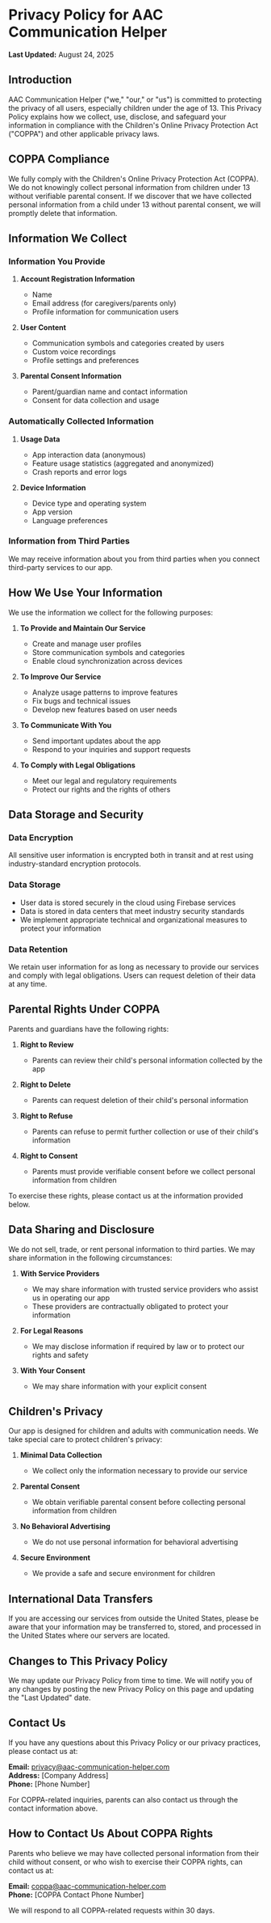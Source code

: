 # Privacy Policy for AAC Communication Helper

**Last Updated:** August 24, 2025

## Introduction

AAC Communication Helper ("we," "our," or "us") is committed to protecting the privacy of all users, especially children under the age of 13. This Privacy Policy explains how we collect, use, disclose, and safeguard your information in compliance with the Children's Online Privacy Protection Act ("COPPA") and other applicable privacy laws.

## COPPA Compliance

We fully comply with the Children's Online Privacy Protection Act (COPPA). We do not knowingly collect personal information from children under 13 without verifiable parental consent. If we discover that we have collected personal information from a child under 13 without parental consent, we will promptly delete that information.

## Information We Collect

### Information You Provide

1. **Account Registration Information**
   - Name
   - Email address (for caregivers/parents only)
   - Profile information for communication users

2. **User Content**
   - Communication symbols and categories created by users
   - Custom voice recordings
   - Profile settings and preferences

3. **Parental Consent Information**
   - Parent/guardian name and contact information
   - Consent for data collection and usage

### Automatically Collected Information

1. **Usage Data**
   - App interaction data (anonymous)
   - Feature usage statistics (aggregated and anonymized)
   - Crash reports and error logs

2. **Device Information**
   - Device type and operating system
   - App version
   - Language preferences

### Information from Third Parties

We may receive information about you from third parties when you connect third-party services to our app.

## How We Use Your Information

We use the information we collect for the following purposes:

1. **To Provide and Maintain Our Service**
   - Create and manage user profiles
   - Store communication symbols and categories
   - Enable cloud synchronization across devices

2. **To Improve Our Service**
   - Analyze usage patterns to improve features
   - Fix bugs and technical issues
   - Develop new features based on user needs

3. **To Communicate With You**
   - Send important updates about the app
   - Respond to your inquiries and support requests

4. **To Comply with Legal Obligations**
   - Meet our legal and regulatory requirements
   - Protect our rights and the rights of others

## Data Storage and Security

### Data Encryption

All sensitive user information is encrypted both in transit and at rest using industry-standard encryption protocols.

### Data Storage

- User data is stored securely in the cloud using Firebase services
- Data is stored in data centers that meet industry security standards
- We implement appropriate technical and organizational measures to protect your information

### Data Retention

We retain user information for as long as necessary to provide our services and comply with legal obligations. Users can request deletion of their data at any time.

## Parental Rights Under COPPA

Parents and guardians have the following rights:

1. **Right to Review**
   - Parents can review their child's personal information collected by the app

2. **Right to Delete**
   - Parents can request deletion of their child's personal information

3. **Right to Refuse**
   - Parents can refuse to permit further collection or use of their child's information

4. **Right to Consent**
   - Parents must provide verifiable consent before we collect personal information from children

To exercise these rights, please contact us at the information provided below.

## Data Sharing and Disclosure

We do not sell, trade, or rent personal information to third parties. We may share information in the following circumstances:

1. **With Service Providers**
   - We may share information with trusted service providers who assist us in operating our app
   - These providers are contractually obligated to protect your information

2. **For Legal Reasons**
   - We may disclose information if required by law or to protect our rights and safety

3. **With Your Consent**
   - We may share information with your explicit consent

## Children's Privacy

Our app is designed for children and adults with communication needs. We take special care to protect children's privacy:

1. **Minimal Data Collection**
   - We collect only the information necessary to provide our service

2. **Parental Consent**
   - We obtain verifiable parental consent before collecting personal information from children

3. **No Behavioral Advertising**
   - We do not use personal information for behavioral advertising

4. **Secure Environment**
   - We provide a safe and secure environment for children

## International Data Transfers

If you are accessing our services from outside the United States, please be aware that your information may be transferred to, stored, and processed in the United States where our servers are located.

## Changes to This Privacy Policy

We may update our Privacy Policy from time to time. We will notify you of any changes by posting the new Privacy Policy on this page and updating the "Last Updated" date.

## Contact Us

If you have any questions about this Privacy Policy or our privacy practices, please contact us at:

**Email:** privacy@aac-communication-helper.com  
**Address:** [Company Address]  
**Phone:** [Phone Number]

For COPPA-related inquiries, parents can also contact us through the contact information above.

## How to Contact Us About COPPA Rights

Parents who believe we may have collected personal information from their child without consent, or who wish to exercise their COPPA rights, can contact us at:

**Email:** coppa@aac-communication-helper.com  
**Phone:** [COPPA Contact Phone Number]

We will respond to all COPPA-related requests within 30 days.